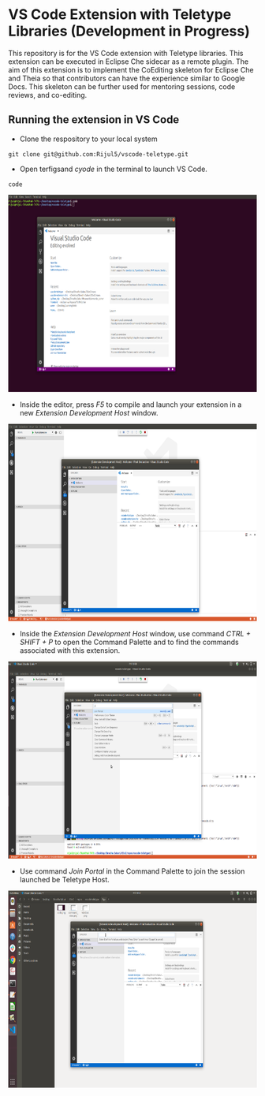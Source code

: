 # VS Code Extension with Teletype Libraries (Development in Progress)
This repository is for the VS Code extension with Teletype libraries. This extension can be executed in Eclipse Che sidecar as a remote plugin. The aim of this extension is to implement the CoEditing skeleton for Eclipse Che and Theia so that contributors can have the experience similar to Google Docs. This skeleton can be further used for mentoring sessions, code reviews, and co-editing.

## Running the extension in VS Code

- Clone the respository to your local system
```
git clone git@github.com:Rijul5/vscode-teletype.git
```

- Open terfigsand _cyode_ in the terminal to launch VS Code.
```
code
```
<img src="https://github.com/Rijul5/vscode-teletype/raw/master/figs/code.png" width="700" height="400" alt="Launch VS Code">

- Inside the editor, press _F5_ to compile and launch your extension in a new _Extension Development Host_ window.

<img src="https://github.com/Rijul5/vscode-teletype/raw/master/figs/window.png" width="700" height="400" alt="Launch VS Code">

- Inside the _Extension Development Host_ window, use command _CTRL + SHIFT + P_ to open the Command Palette and to find the commands associated with this extension.

<img src="https://github.com/Rijul5/vscode-teletype/raw/master/figs/command_view.png" width="700" height="400" alt="Launch VS Code">

- Use command _Join Portal_ in the Command Palette to join the session launched be Teletype Host.

<img src="https://github.com/Rijul5/vscode-teletype/raw/master/figs/join_portal.png" width="700" height="400" alt="Launch VS Code">


